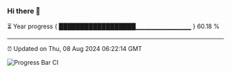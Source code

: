 ### Hi there 👋

⏳ Year progress { ██████████████████▁▁▁▁▁▁▁▁▁▁▁▁ } 60.18 %

---

⏰ Updated on Thu, 08 Aug 2024 06:22:14 GMT

![Progress Bar CI](https://github.com/liununu/liununu/workflows/Progress%20Bar%20CI/badge.svg)
